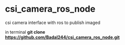 # csi_camera_ros_node
csi camera interface with ros to publish imaged


in terminal 
<b> git clone https://github.com/Badal244/csi_camera_ros_node.git </b>

